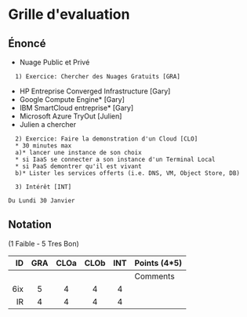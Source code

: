 # Grille d'evaluation


## Énoncé

* Nuage Public et Privé   
```
  1) Exercice: Chercher des Nuages Gratuits [GRA]
```
  * HP Entreprise Converged Infrastructure [Gary]   
  * Google Compute Engine* [Gary]  
  * IBM SmartCloud entreprise* [Gary]  
  * Microsoft Azure TryOut [Julien]  
  * Julien a chercher   
```
  2) Exercice: Faire la demonstration d'un Cloud [CLO]
  * 30 minutes max
  a)* lancer une instance de son choix
  * si IaaS se connecter a son instance d'un Terminal Local
  * si PaaS demontrer qu'il est vivant
  b)* Lister les services offerts (i.e. DNS, VM, Object Store, DB)
```

```
  3) Intérêt [INT]
```


```
Du Lundi 30 Janvier
```


## Notation 

(1 Faible - 5 Tres Bon)

| ID  |GRA|CLOa|CLOb|INT| Points (4*5)             |
|----:|:-:|:-:|:-:|:-:|----------------------------------|  
|     |   |   |   |   | Comments                         |
| 6ix | 5 | 4 | 4 | 4 |                   |  
| IR  | 4 | 4 | 4 | 4 |                  |  

